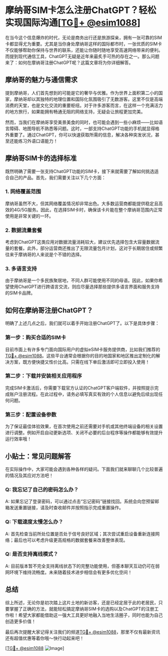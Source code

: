 # 摩纳哥SIM卡怎么注册ChatGPT？轻松实现国际沟通[[TG💪+ @esim1088](https://t.me/s/esim1088)]

在当今这个信息爆炸的时代，无论是商务出行还是旅游探亲，拥有一张可靠的SIM卡都显得尤为重要。尤其是当你身处摩纳哥这样的国际都市时，一张优质的SIM卡不仅能够帮助你保持与世界的联系，还能让你随时随地享受高速网络带来的便利。而提到现代通信工具，ChatGPT无疑是近年来最炙手可热的存在之一。那么问题来了：如何在摩纳哥注册ChatGPT呢？这篇文章将为你详细解答。

## 摩纳哥的魅力与通信需求

提到摩纳哥，人们首先想到的可能是它的奢华与优雅。作为世界上面积第二小的国家，摩纳哥却以其独特的地理位置和国际化氛围吸引了无数游客。这里不仅是高端消费的天堂，也是文化交流的重要枢纽。对于许多游客而言，在这样一个充满活力的地方旅行，如果能拥有畅通无阻的网络支持，无疑会让旅程更加完美。

然而，当我们在摩纳哥享受美景美食的同时，也可能会遇到一些小麻烦——比如语言障碍、地图导航不熟悉等问题。这时，一部支持ChatGPT功能的手机就显得格外重要了。通过ChatGPT，你可以快速获取所需的信息，解决各种突发状况，甚至还能练习外语口语能力！

## 摩纳哥SIM卡的选择标准

既然明确了需要一张支持ChatGPT功能的SIM卡，接下来就需要了解如何挑选适合自己的产品。首先，我们需要关注以下几个方面：

### 1. 网络覆盖范围
摩纳哥虽然不大，但其网络覆盖情况却非常出色。大多数运营商都能提供稳定且高效的4G/5G服务。因此，在选择SIM卡时，确保该卡片能在整个摩纳哥范围内正常使用是非常关键的一环。

### 2. 数据流量套餐
考虑到ChatGPT这类应用对数据流量消耗较大，建议优先选择包含大容量数据流量的套餐。此外，部分运营商还推出了无限流量包月计划，这对于长期居住或频繁往来于摩纳哥的人来说是个不错的选择。

### 3. 多语言支持
由于摩纳哥是一个多民族聚居地，不同人群可能使用不同的母语。因此，如果你希望使用ChatGPT进行跨语言交流，则应尽量选择那些提供多语言界面和服务支持的SIM卡品牌。

## 如何在摩纳哥注册ChatGPT？

明确了上述几点之后，我们就可以着手开始注册ChatGPT了。以下是具体步骤：

### 第一步：购买合适的SIM卡
目前市面上有许多专门面向国际用户的虚拟eSIM卡服务提供商，比如我们推荐的[TG💪+ @esim1088](https://t.me/s/esim1088)。这些平台通常会根据你的目的地国家和地区推出定制化的解决方案，既方便快捷又性价比高。只需在线下单后激活即可立即投入使用！

### 第二步：下载并安装相关应用程序
完成SIM卡激活后，你需要下载官方认证的ChatGPT客户端软件，并按照提示完成账户注册流程。在此过程中，请务必填写真实有效的个人信息以避免后续出现任何问题。

### 第三步：配置设备参数
为了保证最佳体验效果，在首次使用之前还需要对手机或其他终端设备的相关设置进行调整。例如开启自动更新选项、关闭不必要的后台程序等操作都能够有效提升运行效率哦！

## 小贴士：常见问题解答

在实际操作中，大家可能会遇到各种各样的疑问。下面我们就来聊聊几个比较普遍的情况及其应对方法吧！

### Q: 我忘记了自己的密码怎么办？
A: 如果忘记了登录密码，可以通过点击“忘记密码”链接找回。系统会向您预留邮箱发送重置链接，请及时查收邮件并按照指示完成重置操作。

### Q: 下载速度太慢怎么办？
A: 首先检查当前所处位置是否处于信号良好区域；其次尝试重启设备重新连接网络；最后也可以考虑升级更高规格的数据套餐来改善整体表现。

### Q: 是否支持离线模式？
A: 目前版本暂不完全支持离线状态下的完整功能使用，但基本聊天互动仍可在弱网环境下维持流畅度。未来随着技术进步相信会有更多优化空间！

## 总结

综上所述，无论你是初次踏上这片土地的新访客，还是已经定居于此的老居民，只要掌握了正确的方法，就能轻松搞定摩纳哥SIM卡的选购以及ChatGPT的注册工作啦！希望大家都能借助这一强大工具更好地融入当地生活圈子，同时也能为自己创造更多价值！

最后再次提醒大家记得关注我们的频道[TG💪+ @esim1088](https://t.me/s/esim1088)，那里不仅有最新资讯还有超值优惠等着你哦～快行动起来吧！

[[TG💪+ @esim1088](https://t.me/s/esim1088) ![Image](https://i.postimg.cc/4NQfJmqS/Snipaste-2025-05-13-00-14-12.png)]